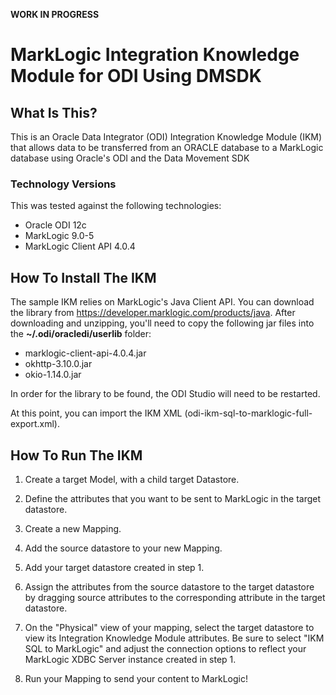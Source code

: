 
**WORK IN PROGRESS**

# MarkLogic Integration Knowledge Module for ODI Using DMSDK

## What Is This?

This is an Oracle Data Integrator (ODI) Integration Knowledge Module (IKM) that allows data to be transferred from an ORACLE database to a MarkLogic database using Oracle's ODI and the Data Movement SDK

### Technology Versions

This was tested against the following technologies:

- Oracle ODI 12c
- MarkLogic 9.0-5
- MarkLogic Client API 4.0.4

## How To Install The IKM

The sample IKM relies on MarkLogic's Java Client API. You can download the library from https://developer.marklogic.com/products/java. After downloading and unzipping, you'll need to copy the following jar files into the __~/.odi/oracledi/userlib__ folder:

* marklogic-client-api-4.0.4.jar
* okhttp-3.10.0.jar
* okio-1.14.0.jar 

In order for the library to be found, the ODI Studio will need to be restarted.

At this point, you can import the IKM XML (odi-ikm-sql-to-marklogic-full-export.xml). 

## How To Run The IKM

1. Create a target Model, with a child target Datastore.

2. Define the attributes that you want to be sent to MarkLogic in the target datastore.

3. Create a new Mapping.

4. Add the source datastore to your new Mapping.

5. Add your target datastore created in step 1.

6. Assign the attributes from the source datastore to the target datastore by dragging source attributes to the corresponding attribute in the target datastore.

7. On the "Physical" view of your mapping, select the target datastore to view its Integration Knowledge Module attributes. Be sure to select "IKM SQL to MarkLogic" and adjust the connection options to reflect your MarkLogic XDBC Server instance created in step 1. 

8. Run your Mapping to send your content to MarkLogic!
